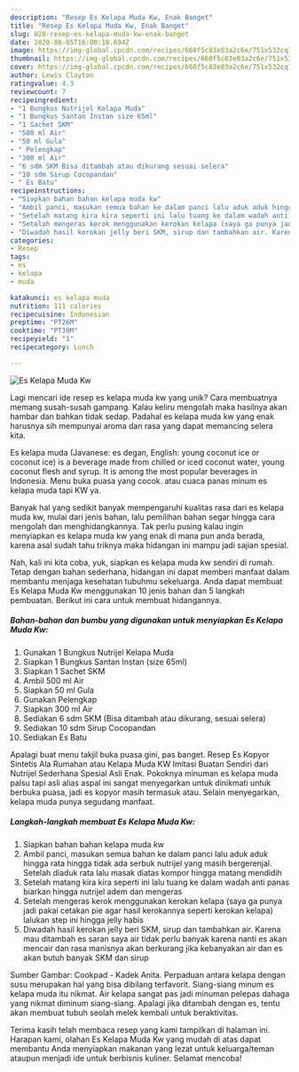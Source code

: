 ```yaml
---
description: "Resep Es Kelapa Muda Kw, Enak Banget"
title: "Resep Es Kelapa Muda Kw, Enak Banget"
slug: 828-resep-es-kelapa-muda-kw-enak-banget
date: 2020-08-05T16:00:18.694Z
image: https://img-global.cpcdn.com/recipes/660f5c83e03a2c6e/751x532cq70/es-kelapa-muda-kw-foto-resep-utama.jpg
thumbnail: https://img-global.cpcdn.com/recipes/660f5c83e03a2c6e/751x532cq70/es-kelapa-muda-kw-foto-resep-utama.jpg
cover: https://img-global.cpcdn.com/recipes/660f5c83e03a2c6e/751x532cq70/es-kelapa-muda-kw-foto-resep-utama.jpg
author: Lewis Clayton
ratingvalue: 4.3
reviewcount: 7
recipeingredient:
- "1 Bungkus Nutrijel Kelapa Muda"
- "1 Bungkus Santan Instan size 65ml"
- "1 Sachet SKM"
- "500 ml Air"
- "50 ml Gula"
- " Pelengkap"
- "300 ml Air"
- "6 sdm SKM Bisa ditambah atau dikurang sesuai selera"
- "10 sdm Sirup Cocopandan"
- " Es Batu"
recipeinstructions:
- "Siapkan bahan bahan kelapa muda kw"
- "Ambil panci, masukan semua bahan ke dalam panci lalu aduk aduk hingga rata hingga tidak ada serbuk nutrijel yang masih bergerenjal. Setelah diaduk rata lalu masak diatas kompor hingga matang mendidih"
- "Setelah matang kira kira seperti ini lalu tuang ke dalam wadah anti panas biarkan hingga nutrijel adem dan mengeras"
- "Setelah mengeras kerok menggunakan kerokan kelapa (saya ga punya jadi pakai cetakan pie agar hasil kerokannya seperti kerokan kelapa) lalukan step ini hingga jelly habis"
- "Diwadah hasil kerokan jelly beri SKM, sirup dan tambahkan air. Karena mau ditambah es saran saya air tidak perlu banyak karena nanti es akan mencair dan rasa manisnya akan berkurang jika kebanyakan air dan es akan butuh banyak SKM dan sirup"
categories:
- Resep
tags:
- es
- kelapa
- muda

katakunci: es kelapa muda 
nutrition: 111 calories
recipecuisine: Indonesian
preptime: "PT26M"
cooktime: "PT39M"
recipeyield: "1"
recipecategory: Lunch

---
```



![Es Kelapa Muda Kw](https://img-global.cpcdn.com/recipes/660f5c83e03a2c6e/751x532cq70/es-kelapa-muda-kw-foto-resep-utama.jpg)

Lagi mencari ide resep es kelapa muda kw yang unik? Cara membuatnya memang susah-susah gampang. Kalau keliru mengolah maka hasilnya akan hambar dan bahkan tidak sedap. Padahal es kelapa muda kw yang enak harusnya sih mempunyai aroma dan rasa yang dapat memancing selera kita.

Es kelapa muda (Javanese: es degan, English: young coconut ice or coconut ice) is a beverage made from chilled or iced coconut water, young coconut flesh and syrup. It is among the most popular beverages in Indonesia. Menu buka puasa yang cocok. atau cuaca panas minum es kelapa muda tapi KW ya.

Banyak hal yang sedikit banyak mempengaruhi kualitas rasa dari es kelapa muda kw, mulai dari jenis bahan, lalu pemilihan bahan segar hingga cara mengolah dan menghidangkannya. Tak perlu pusing kalau ingin menyiapkan es kelapa muda kw yang enak di mana pun anda berada, karena asal sudah tahu triknya maka hidangan ini mampu jadi sajian spesial.


Nah, kali ini kita coba, yuk, siapkan es kelapa muda kw sendiri di rumah. Tetap dengan bahan sederhana, hidangan ini dapat memberi manfaat dalam membantu menjaga kesehatan tubuhmu sekeluarga. Anda dapat membuat Es Kelapa Muda Kw menggunakan 10 jenis bahan dan 5 langkah pembuatan. Berikut ini cara untuk membuat hidangannya.

<!--inarticleads1-->

##### Bahan-bahan dan bumbu yang digunakan untuk menyiapkan Es Kelapa Muda Kw:

1. Gunakan 1 Bungkus Nutrijel Kelapa Muda
1. Siapkan 1 Bungkus Santan Instan (size 65ml)
1. Siapkan 1 Sachet SKM
1. Ambil 500 ml Air
1. Siapkan 50 ml Gula
1. Gunakan  Pelengkap
1. Siapkan 300 ml Air
1. Sediakan 6 sdm SKM (Bisa ditambah atau dikurang, sesuai selera)
1. Sediakan 10 sdm Sirup Cocopandan
1. Sediakan  Es Batu


Apalagi buat menu takjil buka puasa gini, pas banget. Resep Es Kopyor Sintetis Ala Rumahan atau Kelapa Muda KW Imitasi Buatan Sendiri dari Nutrijel Sederhana Spesial Asli Enak. Pokoknya minuman es kelapa muda palsu tapi asli alias aspal ini sangat menyegarkan untuk dinikmati untuk berbuka puasa, jadi es kopyor masih termasuk atau. Selain menyegarkan, kelapa muda punya segudang manfaat. 

<!--inarticleads2-->

##### Langkah-langkah membuat Es Kelapa Muda Kw:

1. Siapkan bahan bahan kelapa muda kw
1. Ambil panci, masukan semua bahan ke dalam panci lalu aduk aduk hingga rata hingga tidak ada serbuk nutrijel yang masih bergerenjal. Setelah diaduk rata lalu masak diatas kompor hingga matang mendidih
1. Setelah matang kira kira seperti ini lalu tuang ke dalam wadah anti panas biarkan hingga nutrijel adem dan mengeras
1. Setelah mengeras kerok menggunakan kerokan kelapa (saya ga punya jadi pakai cetakan pie agar hasil kerokannya seperti kerokan kelapa) lalukan step ini hingga jelly habis
1. Diwadah hasil kerokan jelly beri SKM, sirup dan tambahkan air. Karena mau ditambah es saran saya air tidak perlu banyak karena nanti es akan mencair dan rasa manisnya akan berkurang jika kebanyakan air dan es akan butuh banyak SKM dan sirup


Sumber Gambar: Cookpad - Kadek Anita. Perpaduan antara kelapa dengan susu merupakan hal yang bisa dibilang terfavorit. Siang-siang minum es kelapa muda itu nikmat. Air kelapa sangat pas jadi minuman pelepas dahaga yang nikmat diminum siang-siang. Apalagi jika ditambah dengan es, tentu akan membuat tubuh seolah melek kembali untuk beraktivitas. 

Terima kasih telah membaca resep yang kami tampilkan di halaman ini. Harapan kami, olahan Es Kelapa Muda Kw yang mudah di atas dapat membantu Anda menyiapkan makanan yang lezat untuk keluarga/teman ataupun menjadi ide untuk berbisnis kuliner. Selamat mencoba!
